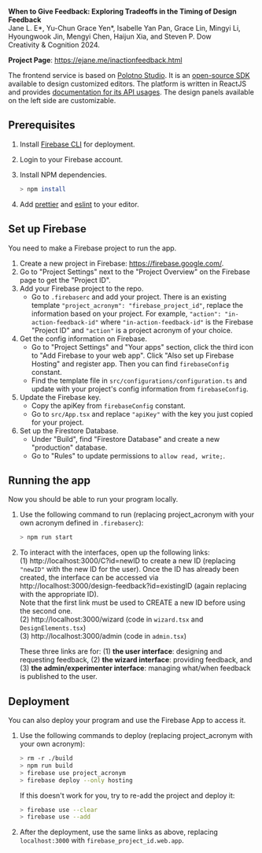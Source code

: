 **When to Give Feedback: Exploring Tradeoffs in the Timing of Design Feedback** \
Jane L. E*, Yu-Chun Grace Yen*, Isabelle Yan Pan, Grace Lin, Mingyi Li, Hyoungwook Jin, Mengyi Chen, Haijun Xia, and Steven P. Dow\
Creativity & Cognition 2024.

**Project Page**: https://ejane.me/inactionfeedback.html


The frontend service is based on [Polotno Studio](https://studio.polotno.com/). It is an [open-source SDK](https://github.com/polotno-project/polotno-studio) available to design customized editors. The platform is written in ReactJS and provides [documentation for its API usages](https://polotno.com/docs/overview). 
The design panels available on the left side are customizable.

## Prerequisites

1. Install [Firebase CLI](https://firebase.google.com/docs/hosting#implementation_path) for deployment.

2. Login to your Firebase account.

3. Install NPM dependencies.

    ```bash
    > npm install
    ```

4. Add [prettier](https://marketplace.visualstudio.com/items?itemName=esbenp.prettier-vscode) and [eslint](https://marketplace.visualstudio.com/items?itemName=dbaeumer.vscode-eslint) to your editor.

## Set up Firebase

You need to make a Firebase project to run the app.
1. Create a new project in Firebase: https://firebase.google.com/.
2. Go to "Project Settings" next to the "Project Overview" on the Firebase page to get the "Project ID".
3. Add your Firebase project to the repo.
   - Go to `.firebaserc` and add your project. There is an existing template `"project_acronym": "firebase_project_id"`, replace the information based on your project. For example, `"action": "in-action-feedback-id"` where `"in-action-feedback-id"` is the Firebase "Project ID" and `"action"` is a project acronym of your choice.
4. Get the config information on Firebase.
   - Go to "Project Settings" and "Your apps" section, click the third icon to "Add Firebase to your web app". Click "Also set up Firebase Hosting" and register app. Then you can find `firebaseConfig` constant.
   - Find the template file in `src/configurations/configuration.ts` and update with your project's config information from `firebaseConfig`.
5. Update the Firebase key.
   - Copy the apiKey from `firebaseConfig` constant.
   - Go to `src/App.tsx` and replace `"apiKey"` with the key you just copied for your project.
6. Set up the Firestore Database.
   - Under "Build", find "Firestore Database" and create a new "production" database.
   - Go to "Rules" to update permissions to `allow read, write;`.

## Running the app

Now you should be able to run your program locally. 
1. Use the following command to run (replacing project_acronym with your own acronym defined in `.firebaserc`):
   ```bash
   > npm run start
   ```

2. To interact with the interfaces, open up the following links: \
   (1) http://localhost:3000/C?id=newID to create a new ID (replacing `"newID"` with the new ID for the user). Once the ID has already been created, the interface can be accessed via http://localhost:3000/design-feedback?id=existingID (again replacing with the appropriate ID). \
   Note that the first link must be used to CREATE a new ID before using the second one. \
   (2) http://localhost:3000/wizard (code in `wizard.tsx` and `DesignElements.tsx`) \
   (3) http://localhost:3000/admin (code in `admin.tsx`)

   These three links are for: (1) **the user interface**: designing and requesting feedback, (2) **the wizard interface**: providing feedback, and (3) **the admin/experimenter interface**: managing what/when feedback is published to the user.

## Deployment

You can also deploy your program and use the Firebase App to access it.

1. Use the following commands to deploy (replacing project_acronym with your own acronym):
   ```bash
   > rm -r ./build 
   > npm run build
   > firebase use project_acronym
   > firebase deploy --only hosting
   ```
   If this doesn't work for you, try to re-add the project and deploy it:
      ```bash
      > firebase use --clear
      > firebase use --add
      ```
2. After the deployment, use the same links as above, replacing `localhost:3000` with `firebase_project_id.web.app`.
